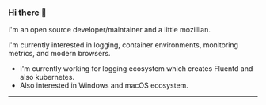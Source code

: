 ### Hi there 👋

I'm an open source developer/maintainer and a little mozillian.

I'm currently interested in logging, container environments, monitoring metrics, and modern browsers.

  * I'm currently working for logging ecosystem which creates Fluentd and also kubernetes.
  * Also interested in Windows and macOS ecosystem.

<hr>

<a href="https://github.com/anuraghazra/github-readme-stats">
  <img align="left" alt="" src="https://github-readme-stats.vercel.app/api?username=cosmo0920&count_private=true&show_icons=true" />
</a>
<a href="https://github.com/anuraghazra/github-readme-stats">
  <img align="left" alt="" src="https://github-readme-stats.vercel.app/api/top-langs/?username=cosmo0920" />
</a>
<!--
**cosmo0920/cosmo0920** is a ✨ _special_ ✨ repository because its `README.md` (this file) appears on your GitHub profile.

Here are some ideas to get you started:

- 🔭 I’m currently working on ...
- 🌱 I’m currently learning ...
- 👯 I’m looking to collaborate on ...
- 🤔 I’m looking for help with ...
- 💬 Ask me about ...
- 📫 How to reach me: ...
- 😄 Pronouns: ...
- ⚡ Fun fact: ...
-->
